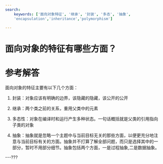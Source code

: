 ```yaml
---
search:
    keywords: ['面向对象特征', '继承', '封装', '多态', '抽象',
    'encapsulation','inheritance','polymorphism']

---
```



# 面向对象的特征有哪些方面？

# 参考解答

面向对象的特征主要有以下几个方面：

1. 封装：对象应该有明确的边界，该隐藏的隐藏，该公开的公开

2. 继承：两个类之前的关系，重用父类中的元素

3. 多态性：对象在编译时和运行产生多种状态。一句话概括就是父类的引用指向子类的对象

4. 抽象：抽象就是忽略一个主题中与当前目标无关的那些方面，以便更充分地注意与当前目标有关的方面。抽象并不打算了解全部问题，而只是选择其中的一部分，暂时不用部分细节。抽象包括两个方面，一是过程抽象,二是数据抽象。

---???



